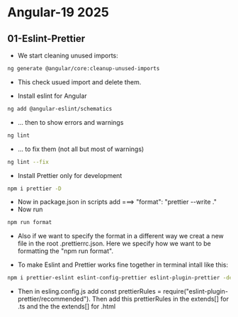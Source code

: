# Angular-19 2025


## 01-Eslint-Prettier

- We start cleaning unused imports:
```sh
ng generate @angular/core:cleanup-unused-imports
```
- This check usued import and delete them.

- Install eslint for Angular
```sh
ng add @angular-eslint/schematics
```
- ... then to show errors and warnings
```sh
ng lint
```
- ... to fix them (not all but most of warnings)
```sh
ng lint --fix
```

- Install Prettier only for development
```sh
npm i prettier -D
```
- Now in package.json in scripts add ===> "format": "prettier --write ."
- Now run
```sh
npm run format
```
- Also if we want to specify the format in a different way we creat a new file in the root .prettierrc.json. Here we specify how we want to be formatting the "npm run format".

- To make Eslint and Prettier works fine together in terminal intall like this:
```sh
npm i prettier-eslint eslint-config-prettier eslint-plugin-prettier -dev
```
- Then in esling.config.js add const prettierRules = require("eslint-plugin-prettier/recommended"). Then add this prettierRules in the extends[] for .ts and the the extends[] for .html




